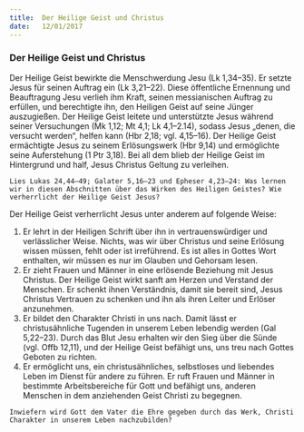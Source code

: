 ```yaml
---
title:  Der Heilige Geist und Christus
date:   12/01/2017
---
```


### Der Heilige Geist und Christus 

Der Heilige Geist bewirkte die Menschwerdung Jesu (Lk 1,34–35). Er setzte Jesus für seinen Auftrag ein (Lk 3,21–22). Diese öffentliche Ernennung und Beauftragung Jesu verlieh ihm Kraft, seinen messianischen Auftrag zu erfüllen, und berechtigte ihn, den Heiligen Geist auf seine Jünger auszugießen. Der Heilige Geist leitete und unterstützte Jesus während seiner Versuchungen (Mk 1,12; Mt 4,1; Lk 4,1–2.14), sodass Jesus „denen, die versucht werden“, helfen kann (Hbr 2,18; vgl. 4,15–16). Der Heilige Geist ermächtigte Jesus zu seinem Erlösungswerk (Hbr 9,14) und ermöglichte seine Auferstehung (1 Ptr 3,18). Bei all dem blieb der Heilige Geist im Hintergrund und half, Jesus Christus Geltung zu verleihen. 

`Lies Lukas 24,44–49; Galater 5,16–23 und Epheser 4,23–24: Was lernen wir in diesen Abschnitten über das Wirken des Heiligen Geistes? Wie verherrlicht der Heilige Geist Jesus?` 

Der Heilige Geist verherrlicht Jesus unter anderem auf folgende Weise: 

1. Er lehrt in der Heiligen Schrift über ihn in vertrauenswürdiger und verlässlicher Weise. Nichts, was wir über Christus und seine Erlösung wissen müssen, fehlt oder ist irreführend. Es ist alles in Gottes Wort enthalten, wir müssen es nur im Glauben und Gehorsam lesen. 
2. Er zieht Frauen und Männer in eine erlösende Beziehung mit Jesus Christus. Der Heilige Geist wirkt sanft am Herzen und Verstand der Menschen. Er schenkt ihnen Verständnis, damit sie bereit sind, Jesus Christus Vertrauen zu schenken und ihn als ihren Leiter und Erlöser anzunehmen. 
3. Er bildet den Charakter Christi in uns nach. Damit lässt er christusähnliche Tugenden in unserem Leben lebendig werden (Gal 5,22–23). Durch das Blut Jesu erhalten wir den Sieg über die Sünde (vgl. Offb 12,11), und der Heilige Geist befähigt uns, uns treu nach Gottes Geboten zu richten. 
4. Er ermöglicht uns, ein christusähnliches, selbstloses und liebendes Leben im Dienst für andere zu führen. Er ruft Frauen und Männer in bestimmte Arbeitsbereiche für Gott und befähigt uns, anderen Menschen in dem anziehenden Geist Christi zu begegnen. 


`Inwiefern wird Gott dem Vater die Ehre gegeben durch das Werk, Christi Charakter in unserem Leben nachzubilden?` 